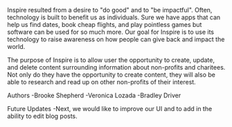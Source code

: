 
Inspire resulted from a desire to "do good" and to "be impactful". Often, technology is built to benefit us as individuals. Sure we have apps that can help us find dates, book cheap flights, and play pointless games but software can be used for so much more. Our goal for Inspire is to use its technology to raise awareness on how people can give back and impact the world.

The purpose of Inspire is to allow user the opportunity to create, update, and delete content surrounding information about non-profits and charitees. Not only do they have the opportunity to create content, they will also be able to research and read up on other non-profits of their interest. 

Authors
-Brooke Shepherd 
-Veronica Lozada 
-Bradley Driver 

Future Updates
-Next, we would like to improve our UI and to add in the ability to edit blog posts. 
